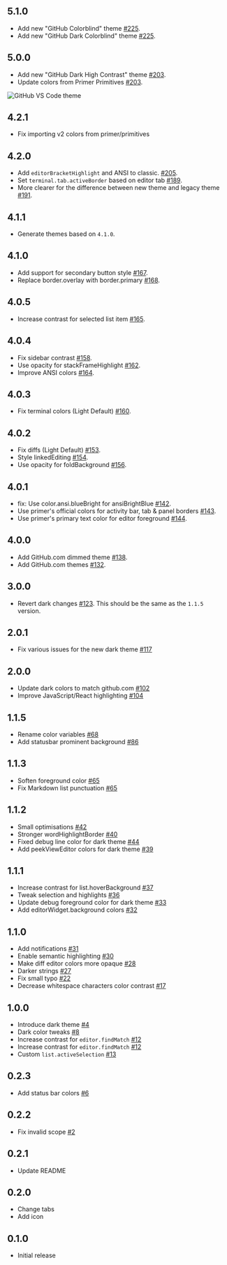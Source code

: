 ## 5.1.0

- Add new "GitHub Colorblind" theme [#225](https://github.com/primer/github-vscode-theme/pull/225).
- Add new "GitHub Dark Colorblind" theme [#225](https://github.com/primer/github-vscode-theme/pull/225).


## 5.0.0

- Add new "GitHub Dark High Contrast" theme [#203](https://github.com/primer/github-vscode-theme/pull/203).
- Update colors from Primer Primitives [#203](https://github.com/primer/github-vscode-theme/pull/203).

![GitHub VS Code theme](https://user-images.githubusercontent.com/378023/132220037-3cd3e777-55a6-445f-9a2e-da6020ebd78d.png)

## 4.2.1

- Fix importing v2 colors from primer/primitives

## 4.2.0

- Add `editorBracketHighlight` and ANSI to classic. [#205](https://github.com/primer/github-vscode-theme/pull/205).
- Set `terminal.tab.activeBorder` based on editor tab [#189](https://github.com/primer/github-vscode-theme/pull/189).
- More clearer for the difference between new theme and legacy theme [#191](https://github.com/primer/github-vscode-theme/pull/191).

## 4.1.1

- Generate themes based on `4.1.0`.

## 4.1.0

- Add support for secondary button style [#167](https://github.com/primer/github-vscode-theme/pull/167).
- Replace border.overlay with border.primary [#168](https://github.com/primer/github-vscode-theme/pull/168).

## 4.0.5

- Increase contrast for selected list item [#165](https://github.com/primer/github-vscode-theme/pull/165).

## 4.0.4

- Fix sidebar contrast [#158](https://github.com/primer/github-vscode-theme/pull/158).
- Use opacity for stackFrameHighlight [#162](https://github.com/primer/github-vscode-theme/pull/162).
- Improve ANSI colors [#164](https://github.com/primer/github-vscode-theme/pull/164).

## 4.0.3

- Fix terminal colors (Light Default) [#160](https://github.com/primer/github-vscode-theme/pull/160).

## 4.0.2

- Fix diffs (Light Default) [#153](https://github.com/primer/github-vscode-theme/pull/153).
- Style linkedEditing [#154](https://github.com/primer/github-vscode-theme/pull/154).
- Use opacity for foldBackground [#156](https://github.com/primer/github-vscode-theme/pull/156).

## 4.0.1

- fix: Use color.ansi.blueBright for ansiBrightBlue [#142](https://github.com/primer/github-vscode-theme/pull/142).
- Use primer's official colors for activity bar, tab & panel borders [#143](https://github.com/primer/github-vscode-theme/pull/143).
- Use primer's primary text color for editor foreground [#144](https://github.com/primer/github-vscode-theme/pull/144).

## 4.0.0

- Add GitHub.com dimmed theme [#138](https://github.com/primer/github-vscode-theme/pull/138).
- Add GitHub.com themes [#132](https://github.com/primer/github-vscode-theme/pull/132).

## 3.0.0

- Revert dark changes  [#123](https://github.com/primer/github-vscode-theme/pull/123). This should be the same as the `1.1.5` version.

## 2.0.1

- Fix various issues for the new dark theme [#117](https://github.com/primer/github-vscode-theme/pull/117)

## 2.0.0

- Update dark colors to match github.com [#102](https://github.com/primer/github-vscode-theme/pull/102)
- Improve JavaScript/React highlighting [#104](https://github.com/primer/github-vscode-theme/pull/104)

## 1.1.5

- Rename color variables [#68](https://github.com/primer/github-vscode-theme/pull/68)
- Add statusbar prominent background [#86](https://github.com/primer/github-vscode-theme/pull/86)

## 1.1.3

- Soften foreground color [#65](https://github.com/primer/github-vscode-theme/pull/65)
- Fix Markdown list punctuation [#65](https://github.com/primer/github-vscode-theme/pull/65)

## 1.1.2

- Small optimisations [#42](https://github.com/primer/github-vscode-theme/pull/42)
- Stronger wordHighlightBorder [#40](https://github.com/primer/github-vscode-theme/pull/40)
- Fixed debug line color for dark theme [#44](https://github.com/primer/github-vscode-theme/pull/44)
- Add peekViewEditor colors for dark theme [#39](https://github.com/primer/github-vscode-theme/pull/39)

## 1.1.1

- Increase contrast for list.hoverBackground [#37](https://github.com/primer/github-vscode-theme/pull/37)
- Tweak selection and highlights [#36](https://github.com/primer/github-vscode-theme/pull/36)
- Update debug foreground color for dark theme [#33](https://github.com/primer/github-vscode-theme/pull/33)
- Add editorWidget.background colors [#32](https://github.com/primer/github-vscode-theme/pull/32)

## 1.1.0

- Add notifications [#31](https://github.com/primer/github-vscode-theme/pull/31)
- Enable semantic highlighting [#30](https://github.com/primer/github-vscode-theme/pull/30)
- Make diff editor colors more opaque [#28](https://github.com/primer/github-vscode-theme/pull/28)
- Darker strings [#27](https://github.com/primer/github-vscode-theme/pull/27)
- Fix small typo [#22](https://github.com/primer/github-vscode-theme/pull/22)
- Decrease whitespace characters color contrast [#17](https://github.com/primer/github-vscode-theme/pull/17)

## 1.0.0

- Introduce dark theme [#4](https://github.com/primer/github-vscode-theme/pull/4)
- Dark color tweaks [#8](https://github.com/primer/github-vscode-theme/pull/8)
- Increase contrast for `editor.findMatch` [#12](https://github.com/primer/github-vscode-theme/pull/12)
- Increase contrast for `editor.findMatch` [#12](https://github.com/primer/github-vscode-theme/pull/12)
- Custom `list.activeSelection` [#13](https://github.com/primer/github-vscode-theme/pull/13)

## 0.2.3

- Add status bar colors [#6](https://github.com/primer/github-vscode-theme/pull/6)

## 0.2.2

- Fix invalid scope [#2](https://github.com/primer/github-vscode-theme/pull/2)

## 0.2.1

- Update README

## 0.2.0

- Change tabs
- Add icon

## 0.1.0

- Initial release
